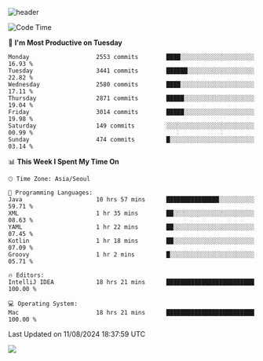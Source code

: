 ![header](https://capsule-render.vercel.app/api?type=Egg&color=timeAuto&height=300&section=header&text=PoPo&fontSize=90&animation=fadeIn)

  <!--START_SECTION:waka-->
![Code Time](http://img.shields.io/badge/Code%20Time-1%2C831%20hrs%2010%20mins-blue)

📅 **I'm Most Productive on Tuesday** 

```text
Monday                   2553 commits        ████░░░░░░░░░░░░░░░░░░░░░   16.93 % 
Tuesday                  3441 commits        ██████░░░░░░░░░░░░░░░░░░░   22.82 % 
Wednesday                2580 commits        ████░░░░░░░░░░░░░░░░░░░░░   17.11 % 
Thursday                 2871 commits        █████░░░░░░░░░░░░░░░░░░░░   19.04 % 
Friday                   3014 commits        █████░░░░░░░░░░░░░░░░░░░░   19.98 % 
Saturday                 149 commits         ░░░░░░░░░░░░░░░░░░░░░░░░░   00.99 % 
Sunday                   474 commits         █░░░░░░░░░░░░░░░░░░░░░░░░   03.14 % 
```


📊 **This Week I Spent My Time On** 

```text
🕑︎ Time Zone: Asia/Seoul

💬 Programming Languages: 
Java                     10 hrs 57 mins      ███████████████░░░░░░░░░░   59.71 % 
XML                      1 hr 35 mins        ██░░░░░░░░░░░░░░░░░░░░░░░   08.63 % 
YAML                     1 hr 22 mins        ██░░░░░░░░░░░░░░░░░░░░░░░   07.45 % 
Kotlin                   1 hr 18 mins        ██░░░░░░░░░░░░░░░░░░░░░░░   07.09 % 
Groovy                   1 hr 2 mins         █░░░░░░░░░░░░░░░░░░░░░░░░   05.71 % 

🔥 Editors: 
IntelliJ IDEA            18 hrs 21 mins      █████████████████████████   100.00 % 

💻 Operating System: 
Mac                      18 hrs 21 mins      █████████████████████████   100.00 % 
```


 Last Updated on 11/08/2024 18:37:59 UTC
<!--END_SECTION:waka-->



<img src="https://capsule-render.vercel.app/api?type=Egg&color=timeAuto&height=300&section=footer&text=PoPo&fontSize=90&animation=fadeIn&reversal=true" />
